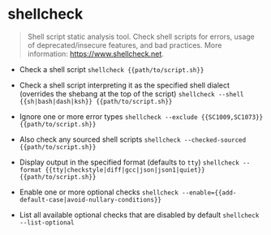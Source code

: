 # shellcheck
> Shell script static analysis tool.
> Check shell scripts for errors, usage of deprecated/insecure features, and bad practices.
> More information: <https://www.shellcheck.net>.

- Check a shell script
`shellcheck {{path/to/script.sh}}`

- Check a shell script interpreting it as the specified shell dialect (overrides the shebang at the top of the script)
`shellcheck --shell {{sh|bash|dash|ksh}} {{path/to/script.sh}}`

- Ignore one or more error types
`shellcheck --exclude {{SC1009,SC1073}} {{path/to/script.sh}}`

- Also check any sourced shell scripts
`shellcheck --checked-sourced {{path/to/script.sh}}`

- Display output in the specified format (defaults to `tty`)
`shellcheck --format {{tty|checkstyle|diff|gcc|json|json1|quiet}} {{path/to/script.sh}}`

- Enable one or more optional checks
`shellcheck --enable={{add-default-case|avoid-nullary-conditions}}`

- List all available optional checks that are disabled by default
`shellcheck --list-optional`
